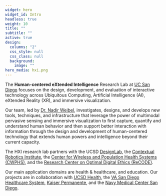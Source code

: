 ```yaml
---
widget: hero
widget_id: Intro
headless: true
weight: 10
title: ""
subtitle: ""
active: true
design:
  columns: "2"
  css_style: null
  css_class: null
  background:
    image: ""
hero_media: hxi.png
---
```

<span style="font-size=6pt;">The **Human-centered eXtended Intelligence** Research Lab at [UC San Diego](https://ucsd.edu) focuses on the design, development, and evaluation of interactive technology across Ubiquitous Computing, Artificial Intelligence (AI), eXtended Reality (XR), and immersive visualization. 

Our team, led by [Dr. Nadir Weibel](https://www.ubicomp.ucsd.edu/weibel), investigates, designs, and develops new tools, techniques, and infrastructure that leverage the power of multimodal pervasive sensing and immersive visualization to first capture, quantify and understand human behavior and then support better interaction with information through the design and development of human-centered technology that extends human powers and intelligence beyond their current capacity.

The HXI research lab partners with the UCSD [DesignLab](https://designlab.ucsd.edu/), the [Contextual Robotics Institute](https://contextualrobotics.ucsd.edu/), the [Center for Wireless and Population Health Systems (CWPHS)](http://cwphs.ucsd.edu/), and the [Research Center on Optimal Digital Ethics (ReCODE)](https://recode.health/).

Our main application domains are health & healthcare, and education. Our projects are in collaboration with [UCSD Health](https://health.ucsd.edu/), the [VA San Diego Healthcare System](https://www.sandiego.va.gov/), [Kaiser Permanente](https://thrive.kaiserpermanente.org/care-near-you/southern-california/san-diego/), and the [Navy Medical Center San Diego](https://sandiego.tricare.mil/).
</span>